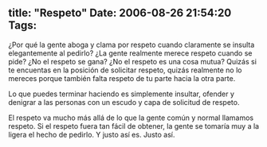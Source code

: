 title: "Respeto"
Date: 2006-08-26 21:54:20
Tags: 
---
<p>¿Por qué la gente aboga y clama por respeto cuando claramente se insulta elegantemente al pedirlo? ¿La gente realmente merece respeto cuando se pide? ¿No el respeto se gana? ¿No el respeto es una cosa mutua? Quizás si te encuentas en la posición de solicitar respeto, quizás realmente no lo mereces porque también falta respeto de tu parte hacia la otra parte.</p>

<p>Lo que puedes terminar haciendo es simplemente insultar, ofender y denigrar a las personas con un escudo y capa de solicitud de respeto.</p>

<p>El respeto va mucho más allá de lo que la gente común y normal llamamos respeto. Si el respeto fuera tan fácil de obtener, la gente se tomaría muy a la ligera el hecho de pedirlo. Y justo así es. Justo así.</p>
